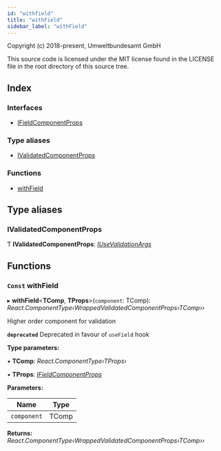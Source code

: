 ```yaml
---
id: "withfield"
title: "withField"
sidebar_label: "withField"
---
```


Copyright (c) 2018-present, Umweltbundesamt GmbH

This source code is licensed under the MIT license found in the
LICENSE file in the root directory of this source tree.

## Index

### Interfaces

* [IFieldComponentProps](../interfaces/withfield.ifieldcomponentprops.md)

### Type aliases

* [IValidatedComponentProps](withfield.md#ivalidatedcomponentprops)

### Functions

* [withField](withfield.md#const-withfield)

## Type aliases

###  IValidatedComponentProps

Ƭ **IValidatedComponentProps**: *[IUseValidationArgs](../interfaces/usevalidation.iusevalidationargs.md)*

## Functions

### `Const` withField

▸ **withField**<**TComp**, **TProps**>(`component`: TComp): *React.ComponentType‹WrappedValidatedComponentProps‹TComp››*

Higher order component for validation

**`deprecated`** Deprecated in favour of `useField` hook

**Type parameters:**

▪ **TComp**: *React.ComponentType‹TProps›*

▪ **TProps**: *[IFieldComponentProps](../interfaces/withfield.ifieldcomponentprops.md)*

**Parameters:**

Name | Type |
------ | ------ |
`component` | TComp |

**Returns:** *React.ComponentType‹WrappedValidatedComponentProps‹TComp››*
